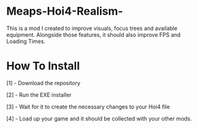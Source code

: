 # Meaps-Hoi4-Realism-
This is a mod I created to improve visuals, focus trees and available equipment. Alongside those features, it should also improve FPS and Loading Times. 

# How To Install

[1] - Download the repository

[2] - Run the EXE installer

[3] - Wait for it to create the necessary changes to your Hoi4 file 

[4] - Load up your game and it should be collected with your other mods.
